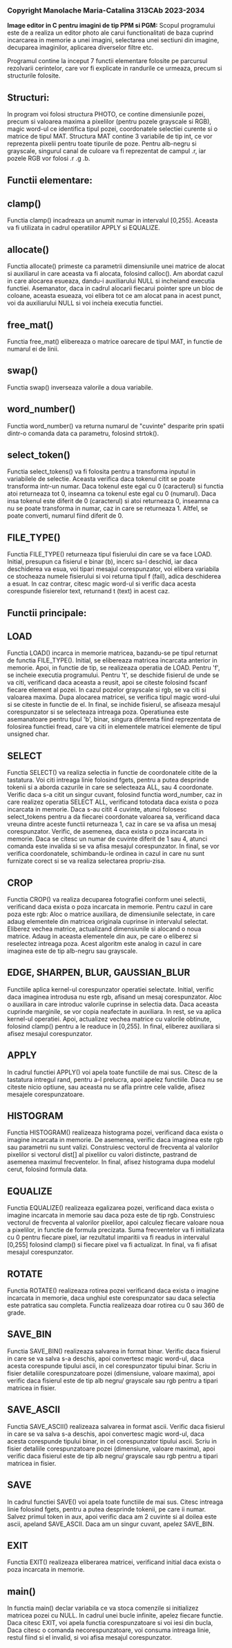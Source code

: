 ### Copyright Manolache Maria-Catalina 313CAb 2023-2034

**Image editor in C pentru imagini de tip PPM si PGM:**
Scopul programului este de a realiza un editor photo ale carui functionalitati
de baza cuprind incarcarea in memorie a unei imagini, selectarea unei sectiuni
din imagine, decuparea imaginilor, aplicarea diverselor filtre etc.

Programul contine la inceput 7 functii elementare folosite pe parcursul
rezolvarii cerintelor, care vor fi explicate in randurile ce urmeaza, precum
si structurile folosite.

## Structuri:
In program voi folosi structura PHOTO, ce contine dimensiunile
pozei, precum si valoarea maxima a pixelilor (pentru pozele grayscale si RGB),
magic word-ul ce identifica tipul pozei, coordonatele selectiei curente si o
matrice de tipul MAT.
Structura MAT contine 3 variabile de tip int, ce vor reprezenta pixelii pentru
toate tipurile de poze. Pentru alb-negru si grayscale, singurul canal de 
culoare va fi reprezentat de campul .r, iar pozele RGB vor folosi .r .g .b.

## Functii elementare:
## clamp()
Functia clamp() incadreaza un anumit numar in intervalul [0,255]. Aceasta
va fi utilizata in cadrul operatiilor APPLY si EQUALIZE.
## allocate()
Functia allocate() primeste ca parametrii dimensiunile unei matrice de alocat
si auxiliarul in care aceasta va fi alocata, folosind calloc(). Am abordat
cazul in care alocarea esueaza, dandu-i auxiliarului NULL si incheiand executia
functiei. Asemanator, daca in cadrul alocarii fiecarui pointer spre un bloc de
coloane, aceasta esueaza, voi elibera tot ce am alocat pana in acest
punct, voi da auxiliarului NULL si voi incheia executia functiei.
## free_mat()
Functia free_mat() elibereaza o matrice oarecare de tipul MAT, in functie de 
numarul ei de linii.
## swap()
Functia swap() inverseaza valorile a doua variabile.
## word_number()
Functia word_number() va returna numarul de "cuvinte" desparite prin spatii
dintr-o comanda data ca parametru, folosind strtok().
## select_token()
Functia select_tokens() va fi folosita pentru a transforma inputul in
variabilele de selectie. Aceasta verifica daca tokenul citit se poate 
transforma intr-un numar. Daca tokenul este egal cu 0 (caracterul) si
functia atoi returneaza tot 0, inseamna ca tokenul este egal cu 0 (numarul).
Daca insa tokenul este diferit de 0 (caracterul) si atoi returneaza 0,
inseamna ca nu se poate transforma in numar, caz in care se
returneaza 1. Altfel, se poate converti, numarul fiind diferit de 0.
## FILE_TYPE()
Functia FILE_TYPE() returneaza tipul fisierului din care se va face LOAD.
Initial, presupun ca fisierul e binar (b), incerc sa-l deschid, iar daca
deschiderea va esua, voi tipari mesajul corespunzator, voi elibera variabila ce
stocheaza numele fisierului si voi returna tipul f (fail), adica deschiderea
a esuat. In caz contrar, citesc magic word-ul si verific daca acesta corespunde
fisierelor text, returnand t (text) in acest caz.

## Functii principale:
## LOAD
Functia LOAD() incarca in memorie matricea, bazandu-se pe tipul returnat
de functia FILE_TYPE(). Initial, se elibereaza matricea incarcata anterior
in memorie. Apoi, in functie de tip, se realizeaza operatia de LOAD.
Pentru 'f', se incheie executia programului. Pentru 't', se deschide fisierul
de unde se va citi, verificand daca aceasta a reusit, apoi se citeste folosind
fscanf fiecare element al pozei. In cazul pozelor grayscale si rgb, se va citi
si valoarea maxima. Dupa alocarea matricei, se verifica tipul magic word-ului
si se citeste in functie de el. In final, se inchide fisierul, se afiseaza 
mesajul corespunzator si se selecteaza intreaga poza.
Operatiunea este asemanatoare pentru tipul 'b', binar, singura diferenta fiind
reprezentata de folosirea functiei fread, care va citi in elementele matricei
elemente de tipul unsigned char.
## SELECT
Functia SELECT() va realiza selectia in functie de coordonatele citite de la
tastatura. Voi citi intreaga linie folosind fgets, pentru a putea desprinde
tokenii si a aborda cazurile in care se selecteaza ALL, sau 4 coordonate.
Verific daca s-a citit un singur cuvant, folosind functia word_number,
caz in care realizez operatia SELECT ALL, verificand totodata daca exista o
poza incarcata in memorie. 
Daca s-au citit 4 cuvinte, atunci folosesc select_tokens pentru a da fiecarei
coordonate valoarea sa, verificand daca vreuna dintre aceste functii returneaza
1, caz in care se va afisa un mesaj corespunzator. Verific, de asemenea, daca
exista o poza incarcata in memorie.
Daca se citesc un numar de cuvinte diferit de 1 sau 4, atunci comanda este
invalida si se va afisa mesajul corespunzator.
In final, se vor verifica coordonatele, schimbandu-le ordinea in cazul in care
nu sunt furnizate corect si se va realiza selectarea propriu-zisa.
## CROP
Functia CROP() va realiza decuparea fotografiei conform unei selectii,
verificand daca exista o poza incarcata in memorie.
Pentru cazul in care poza este rgb: Aloc o matrice auxiliara,
de dimensiunile selectate, in care adaug elementele din matricea originala
cuprinse in intervalul selectat. Eliberez vechea matrice, actualizand
dimensiunile si alocand o noua matrice. Adaug in aceasta elementele din aux, pe
care o eliberez si reselectez intreaga poza.
Acest algoritm este analog in cazul in care imaginea este de tip alb-negru sau
grayscale.
## EDGE, SHARPEN, BLUR, GAUSSIAN_BLUR
Functiile aplica kernel-ul corespunzator operatiei selectate.
Initial, verific daca imaginea introdusa nu este rgb, afisand un mesaj
corespunzator. Aloc o auxiliara in care introduc valorile cuprinse in selectia
data. Daca aceasta cuprinde marginile, se vor copia neafectate in auxiliara. In
rest, se va aplica kernel-ul operatiei. Apoi, actualizez vechea matrice cu
valorile obtinute, folosind clamp() pentru a le readuce in [0,255].
In final, eliberez auxiliara si afisez mesajul corespunzator.
## APPLY
In cadrul functiei APPLY() voi apela toate functiile de mai sus. Citesc de la
tastatura intregul rand, pentru a-l prelucra, apoi apelez functiile. Daca nu se
citeste nicio optiune, sau aceasta nu se afla printre cele valide, afisez 
mesajele corespunzatoare.
## HISTOGRAM
Functia HISTOGRAM() realizeaza histograma pozei, verificand daca exista o
imagine incarcata in memorie. De asemenea, verific daca imaginea este rgb sau
parametrii nu sunt valizi. Construiesc vectorul de frecventa al valorilor
pixelilor si vectorul dist[] al pixelilor cu valori distincte, pastrand de
asemenea maximul frecventelor. In final, afisez histograma dupa modelul cerut,
folosind formula data.
## EQUALIZE
Functia EQUALIZE() realizeaza egalizarea pozei, verificand daca exista o
imagine incarcata in memorie sau daca poza este de tip rgb. Construiesc 
vectorul de frecventa al valorilor pixelilor, apoi calculez fiecare valoare 
noua a pixelilor, in functie de formula precizata. Suma frecventelor va fi
initializata cu 0 pentru fiecare pixel, iar rezultatul imparitii va fi readus
in intervalul [0,255] folosind clamp() si fiecare pixel va fi actualizat. In
final, va fi afisat mesajul corespunzator. 
## ROTATE
Functia ROTATE() realizeaza rotirea pozei verificand daca exista o imagine
incarcata in memorie, daca unghiul este corespunzator sau daca selectia este
patratica sau completa. Functia realizeaza doar rotirea cu 0 sau 360 de grade.
## SAVE_BIN
Functia SAVE_BIN() realizeaza salvarea in format binar. Verific daca fisierul
in care se va salva s-a deschis, apoi convertesc magic word-ul, daca acesta 
corespunde tipului ascii, in cel corespunzator tipului binar. Scriu in fisier
detaliile corespunzatoare pozei (dimensiune, valoare maxima), apoi verific daca
fisierul este de tip alb negru/ grayscale sau rgb pentru a tipari matricea in
fisier.
## SAVE_ASCII
Functia SAVE_ASCII() realizeaza salvarea in format ascii. Verific daca fisierul
in care se va salva s-a deschis, apoi convertesc magic word-ul, daca acesta 
corespunde tipului binar, in cel corespunzator tipului ascii. Scriu in fisier
detaliile corespunzatoare pozei (dimensiune, valoare maxima), apoi verific daca
fisierul este de tip alb negru/ grayscale sau rgb pentru a tipari matricea in
fisier.
## SAVE
In cadrul functiei SAVE() voi apela toate functiile de mai sus. Citesc intreaga
linie folosind fgets, pentru a putea desprinde tokenii, pe care ii numar. 
Salvez primul token in aux, apoi verific daca am 2 cuvinte si al doilea este
ascii, apeland SAVE_ASCII. Daca am un singur cuvant, apelez SAVE_BIN.
## EXIT
Functia EXIT() realizeaza eliberarea matricei, verificand initial daca exista o
poza incarcata in memorie.

## main()
In functia main() declar variabila ce va stoca comenzile si initializez 
matricea pozei cu NULL. In cadrul unei bucle infinite, apelez fiecare functie.
Daca citesc EXIT, voi apela functia corespunzatoare si voi iesi din bucla,
Daca citesc o comanda necorespunzatoare, voi consuma intreaga linie, restul
fiind si el invalid, si voi afisa mesajul corespunzator.